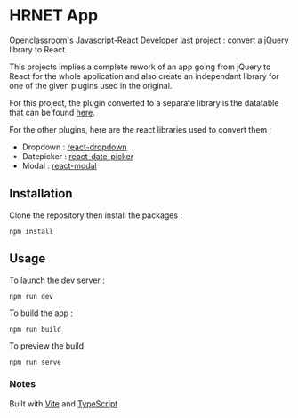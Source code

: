 # HRNET App

Openclassroom's Javascript-React Developer last project : convert a jQuery library to React.

This projects implies a complete rework of an app going from jQuery to React for the whole application and also create an independant library for one of the given plugins used in the original.

For this project, the plugin converted to a separate library is the datatable that can be found [here](https://github.com/Allandrow/React-TS-dataTable).

For the other plugins, here are the react libraries used to convert them :

- Dropdown : [react-dropdown](https://github.com/fraserxu/react-dropdown)
- Datepicker : [react-date-picker](https://github.com/wojtekmaj/react-date-picker)
- Modal : [react-modal](https://github.com/reactjs/react-modal)

## Installation

Clone the repository then install the packages :

```shell
npm install
```

## Usage

To launch the dev server :

```shell
npm run dev
```

To build the app :

```shell
npm run build
```

To preview the build

```shell
npm run serve
```

### Notes

Built with [Vite](https://vitejs.dev/) and [TypeScript](https://www.typescriptlang.org/)

